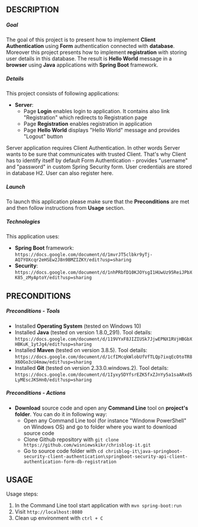 DESCRIPTION
-----------

##### Goal
The goal of this project is to present how to implement **Client Authentication** using **Form** authentication connected with **database**. Moreover this project presents how to implement **registration** with storing user details in this database. The result is **Hello World** message in a **browser** using **Java** applications with **Spring Boot** framework.

##### Details
This project consists of following applications:
* **Server**: 
    * Page **Login** enables login to application. It contains also link "Registration" which redirects to Registration page
    * Page **Registration** enables registration in application
    * Page **Hello World** displays "Hello World" message and provides "Logout" button

Server application requires Client Authentication. In other words Server wants to be sure that communicates with trusted Client. That's why Client has to identify itself by default Form Authentication - provides "username" and "password" in custom Spring Security form. User credentials are stored in database H2. User can also register here.

##### Launch
To launch this application please make sure that the **Preconditions** are met and then follow instructions from **Usage** section.

##### Technologies
This application uses:
* **Spring Boot** framework: `https://docs.google.com/document/d/1mvrJT5clbkr9yTj-AQ7YOXcqr2eHSEw2J8n9BMZIZKY/edit?usp=sharing`
* **Security**: `https://docs.google.com/document/d/1nhPRbfD10KJOYsgI1HUwUz95ReiJPbXK85_zMyAptoY/edit?usp=sharing`


PRECONDITIONS
-------------

##### Preconditions - Tools
* Installed **Operating System** (tested on Windows 10)
* Installed **Java** (tested on version 1.8.0_291). Tool details: `https://docs.google.com/document/d/119VYxF8JIZIUSk7JjwEPNX1RVjHBGbXHBKuK_1ytJg4/edit?usp=sharing`
* Installed **Maven** (tested on version 3.8.5). Tool details: `https://docs.google.com/document/d/1cfIMcqkWlobUfVfTLQp7ixqEcOtoTR8X6OGo3cU4maw/edit?usp=sharing`
* Installed **Git** (tested on version 2.33.0.windows.2). Tool details: `https://docs.google.com/document/d/1Iyxy5DYfsrEZK5fxZJnYy5a1saARxd5LyMEscJKSHn0/edit?usp=sharing`

##### Preconditions - Actions
* **Download** source code and open any **Command Line** tool on **project's folder**. You can do it in following way:
    * Open any Command Line tool (for instance "Windonw PowerShell" on Windows OS) and go to folder where you want to download source code 
    * Clone Github repository with `git clone https://github.com/wisniewskikr/chrisblog-it.git`
    * Go to source code folder with `cd chrisblog-it\java-springboot-security-client-authentication\springboot-security-api-client-authentication-form-db-registration`


USAGE
-----

Usage steps:
1. In the Command Line tool start application with `mvn spring-boot:run`
1. Visit `http://localhost:8080`
1. Clean up environment with `ctrl + C`
    